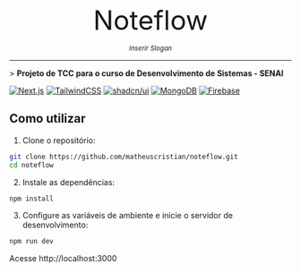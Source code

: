 <p align="center"><font size="10">Noteflow</font></p>

<p align="center"> <small><i>Inserir Slogan</i></small> </p>

<hr />

\> **Projeto de TCC para o curso de Desenvolvimento de Sistemas - SENAI**

[![Next.js](https://img.shields.io/badge/Next.js-black?logo=next.js&logoColor=white)](#)
[![TailwindCSS](https://img.shields.io/badge/Tailwind%20CSS-%2338B2AC.svg?logo=tailwind-css&logoColor=white)](#) 
[![shadcn/ui](https://img.shields.io/badge/shadcn%2Fui-000?logo=shadcnui&logoColor=fff)](#)
[![MongoDB](https://img.shields.io/badge/MongoDB-%234ea94b.svg?logo=mongodb&logoColor=white)](#)
[![Firebase](https://img.shields.io/badge/Firebase-039BE5?logo=Firebase&logoColor=white)](#)

## Como utilizar

1. Clone o repositório:

```sh
git clone https://github.com/matheuscristian/noteflow.git
cd noteflow
```

2. Instale as dependências:

```sh
npm install
```

3. Configure as variáveis de ambiente e inicie o servidor de desenvolvimento:

```sh
npm run dev
```

Acesse http://localhost:3000
